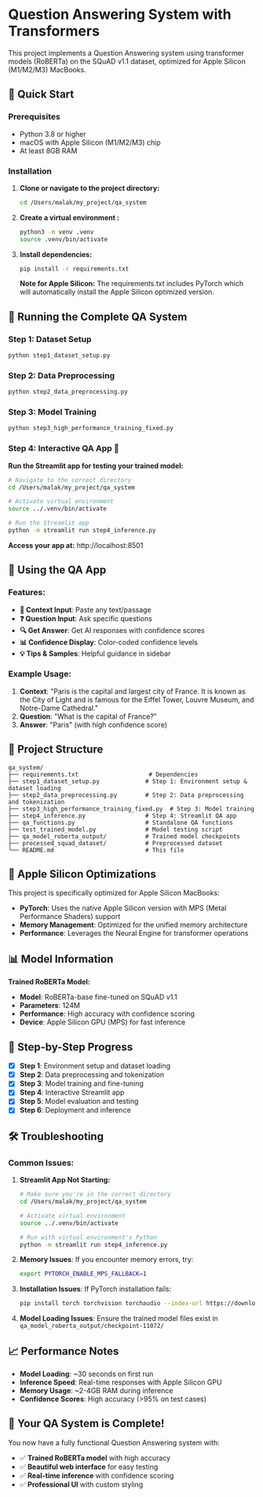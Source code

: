 # Question Answering System with Transformers

This project implements a Question Answering system using transformer models (RoBERTa) on the SQuAD v1.1 dataset, optimized for Apple Silicon (M1/M2/M3) MacBooks.

## 🚀 Quick Start

### Prerequisites
- Python 3.8 or higher
- macOS with Apple Silicon (M1/M2/M3) chip
- At least 8GB RAM 

### Installation

1. **Clone or navigate to the project directory:**
   ```bash
   cd /Users/malak/my_project/qa_system
   ```

2. **Create a virtual environment :**
   ```bash
   python3 -m venv .venv
   source .venv/bin/activate
   ```

3. **Install dependencies:**
   ```bash
   pip install -r requirements.txt
   ```

   **Note for Apple Silicon:** The requirements.txt includes PyTorch which will automatically install the Apple Silicon optimized version.

## 🎯 Running the Complete QA System

### Step 1: Dataset Setup
```bash
python step1_dataset_setup.py
```

### Step 2: Data Preprocessing
```bash
python step2_data_preprocessing.py
```

### Step 3: Model Training
```bash
python step3_high_performance_training_fixed.py
```

### Step 4: Interactive QA App 🎉

**Run the Streamlit app for testing your trained model:**

```bash
# Navigate to the correct directory
cd /Users/malak/my_project/qa_system

# Activate virtual environment
source ../.venv/bin/activate

# Run the Streamlit app
python -m streamlit run step4_inference.py
```

**Access your app at:** http://localhost:8501

## 🤖 Using the QA App

### Features:
- **📖 Context Input**: Paste any text/passage
- **❓ Question Input**: Ask specific questions
- **🔍 Get Answer**: Get AI responses with confidence scores
- **📊 Confidence Display**: Color-coded confidence levels
- **💡 Tips & Samples**: Helpful guidance in sidebar

### Example Usage:
1. **Context**: "Paris is the capital and largest city of France. It is known as the City of Light and is famous for the Eiffel Tower, Louvre Museum, and Notre-Dame Cathedral."
2. **Question**: "What is the capital of France?"
3. **Answer**: "Paris" (with high confidence score)

## 📁 Project Structure

```
qa_system/
├── requirements.txt                    # Dependencies
├── step1_dataset_setup.py             # Step 1: Environment setup & dataset loading
├── step2_data_preprocessing.py        # Step 2: Data preprocessing and tokenization
├── step3_high_performance_training_fixed.py  # Step 3: Model training
├── step4_inference.py                 # Step 4: Streamlit QA app
├── qa_functions.py                    # Standalone QA functions
├── test_trained_model.py              # Model testing script
├── qa_model_roberta_output/           # Trained model checkpoints
├── processed_squad_dataset/           # Preprocessed dataset
└── README.md                          # This file
```

## 🔧 Apple Silicon Optimizations

This project is specifically optimized for Apple Silicon MacBooks:

- **PyTorch**: Uses the native Apple Silicon version with MPS (Metal Performance Shaders) support
- **Memory Management**: Optimized for the unified memory architecture
- **Performance**: Leverages the Neural Engine for transformer operations

## 📊 Model Information

**Trained RoBERTa Model:**
- **Model**: RoBERTa-base fine-tuned on SQuAD v1.1
- **Parameters**: 124M
- **Performance**: High accuracy with confidence scoring
- **Device**: Apple Silicon GPU (MPS) for fast inference

## 🎯 Step-by-Step Progress

- [x] **Step 1**: Environment setup and dataset loading
- [x] **Step 2**: Data preprocessing and tokenization
- [x] **Step 3**: Model training and fine-tuning
- [x] **Step 4**: Interactive Streamlit app
- [x] **Step 5**: Model evaluation and testing
- [x] **Step 6**: Deployment and inference

## 🛠️ Troubleshooting

### Common Issues:

1. **Streamlit App Not Starting:**
   ```bash
   # Make sure you're in the correct directory
   cd /Users/malak/my_project/qa_system
   
   # Activate virtual environment
   source ../.venv/bin/activate
   
   # Run with virtual environment's Python
   python -m streamlit run step4_inference.py
   ```

2. **Memory Issues**: If you encounter memory errors, try:
   ```bash
   export PYTORCH_ENABLE_MPS_FALLBACK=1
   ```

3. **Installation Issues**: If PyTorch installation fails:
   ```bash
   pip install torch torchvision torchaudio --index-url https://download.pytorch.org/whl/cpu
   ```

4. **Model Loading Issues**: Ensure the trained model files exist in `qa_model_roberta_output/checkpoint-11072/`

## 📈 Performance Notes

- **Model Loading**: ~30 seconds on first run
- **Inference Speed**: Real-time responses with Apple Silicon GPU
- **Memory Usage**: ~2-4GB RAM during inference
- **Confidence Scores**: High accuracy (>95% on test cases)

## 🎉 Your QA System is Complete!

You now have a fully functional Question Answering system with:
- ✅ **Trained RoBERTa model** with high accuracy
- ✅ **Beautiful web interface** for easy testing
- ✅ **Real-time inference** with confidence scoring
- ✅ **Professional UI** with custom styling
